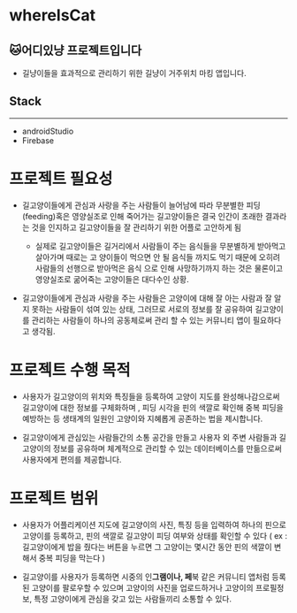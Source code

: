 # whereIsCat
## 🐱어디있냥 프로젝트입니다

- 길냥이들을 효과적으로 관리하기 위한 길냥이 거주위치 마킹 앱입니다.

## Stack
---
- androidStudio
- Firebase
# 프로젝트 필요성
- 길고양이들에게 관심과 사랑을 주는 사람들이 늘어남에 따라 무분별한 피딩(feeding)혹은 영양실조로 인해 죽어가는 길고양이들은 결국 인간이 초래한 결과라는 것을 인지하고 길고양이들을 잘 관리하기 위한 어플로 고안하게 됨
  - 실제로 길고양이들은 길거리에서 사람들이 주는 음식들을 무분별하게 받아먹고 살아가며 때로는 고  양이들이 먹으면 안 될 음식들 까지도 먹기 때문에 오히려 사람들의 선행으로 받아먹은 음식    으로 인해 사망하기까지 하는 것은 물론이고 영양실조로 굶어죽는 고양이들은 대다수인 상황.

- 길고양이들에게 관심과 사랑을 주는 사람들은 고양이에 대해 잘 아는 사람과 잘 알지 못하는 사람들이 섞여 있는 상태, 그러므로 서로의 정보를 잘 공유하여 길고양이를 관리하는 사람들이 하나의 공동체로써 관리 할 수 있는 커뮤니티 앱이 필요하다고 생각됨. 


# 프로젝트 수행 목적
- 사용자가 길고양이의 위치와 특징들을 등록하여 고양이 지도를 완성해나감으로써 길고양이에 대한 정보를 구체화하며 , 피딩 시각을 핀의 색깔로 확인해 중복 피딩을 예방하는 등 생태계의 일원인 고양이와 지혜롭게 공존하는 법을 제시합니다.

- 길고양이에게 관심있는 사람들간의 소통 공간을 만들고 사용자 외 주변 사람들과 길고양이의 정보를 공유하며 체계적으로 관리할 수 있는 데이터베이스를 만듦으로써 사용자에게 편의를 제공합니다. 

# 프로젝트 범위
- 사용자가 어플리케이션 지도에 길고양이의 사진, 특징 등을 입력하여 하나의 핀으로 고양이를 등록하고, 핀의 색깔로 길고양이 피딩 여부와 상태를 확인할 수 있다 ( ex : 길고양이에게 밥을 줬다는 버튼을 누르면 그 고양이는 몇시간 동안 핀의 색깔이 변해서 중복 피딩을 막는다 )

- 길고양이를 사용자가 등록하면 시중의 인**그램이나, 페**북 같은 커뮤니티 앱처럼 등록된 고양이를 팔로우할 수 있으며 고양이의 사진을 업로드하거나 고양이의 프로필정보, 특정 고양이에게 관심을 갖고 있는 사람들끼리 소통할 수 있다.
